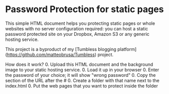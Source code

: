 # Password Protection for static pages

This simple HTML document helps you protecting static pages or whole websites with no server configuration required: you can host a static password protected site on your Dropbox, Amazon S3 or any generic hosting service.

This project is a byproduct of my [Tumbless blogging platform] (https://github.com/matteobrusa/Tumbless) project.

How does it work?
0. Upload this HTML document and the background image to your static hosting service.
0. Load it up in your browser
0. Enter the password of your choice; it will show "wrong password"
0. Copy the section of the URL after the # 
0. Create a folder with that name next to the index.html 
0. Put the web pages that you want to protect inside the folder


